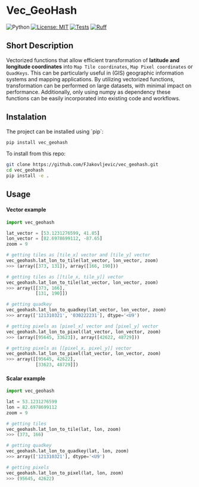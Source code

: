 # Vec_GeoHash

![Python](https://img.shields.io/badge/python-3.7+-blue)
[![License: MIT](https://img.shields.io/badge/License-MIT-blue.svg)](https://opensource.org/licenses/MIT)
[![Tests](https://github.com/FJakovljevic/vec_geohash/actions/workflows/runt_test_on_python_versions.yml/badge.svg)](https://github.com/FJakovljevic/vec_geohash/actions/workflows/runt_test_on_python_versions.yml)
[![Ruff](https://github.com/FJakovljevic/vec_geohash/actions/workflows/ruff_linting_tests.yml/badge.svg)](https://github.com/FJakovljevic/vec_geohash/actions/workflows/ruff_linting_tests.yml)

## Short Description

Vectorized functions that allow efficient transformation of __latitude and longitude coordinates__ into `Map Tile coordinates`, `Map Pixel coordinates` or `QuadKeys`. This can be particularly useful in (GIS) geographic information systems and mapping applications. By utilizing vectorized functions, transformation can be performed on large datasets, with minimal impact on performance. Additionally, only using numpy as dependency these functions can be easily incorporated into existing code and workflows.

## Instalation

The project can be installed using \`pip\`:

```sh
pip install vec_geohash
```

To install from this repo:

```sh
git clone https://github.com/FJakovljevic/vec_geohash.git
cd vec_geohash
pip install -e .
```

## Usage

#### Vector example

```python
import vec_geohash

lat_vector = [53.1231276599, 41.85]
lon_vector = [82.6978699112, -87.65]
zoom = 9

# getting tiles as [tile_x] vector and [tile_y] vector
vec_geohash.lat_lon_to_tile(lat_vector, lon_vector, zoom)
>>> (array([373, 131]), array([166, 190]))

# getting tiles as [[tile_x, tile_y]] vector
vec_geohash.lat_lon_to_tile(lat_vector, lon_vector, zoom)
>>> array([[373, 166],
           [131, 190]])

# getting quadkey
vec_geohash.lat_lon_to_quadkey(lat_vector, lon_vector, zoom)
>>> array(['121310321', '030222231'], dtype='<U9')

# getting pixels as [pixel_x] vector and [pixel_y] vector
vec_geohash.lat_lon_to_pixel(lat_vector, lon_vector, zoom)
>>> (array([95645, 33623]), array([42622, 48729]))

# getting pixels as [[pixel_x, pixel_y]] vector
vec_geohash.lat_lon_to_pixel(lat_vector, lon_vector, zoom)
>>> array([[95645, 42622],
           [33623, 48729]])
```

#### Scalar example

```python
import vec_geohash

lat = 53.1231276599
lon = 82.6978699112
zoom = 9

# getting tiles 
vec_geohash.lat_lon_to_tile(lat, lon, zoom)
>>> (373, 166)

# getting quadkey
vec_geohash.lat_lon_to_quadkey(lat, lon, zoom)
>>> array(['121310321'], dtype='<U9')

# getting pixels
vec_geohash.lat_lon_to_pixel(lat, lon, zoom)
>>> (95645, 42622)
```